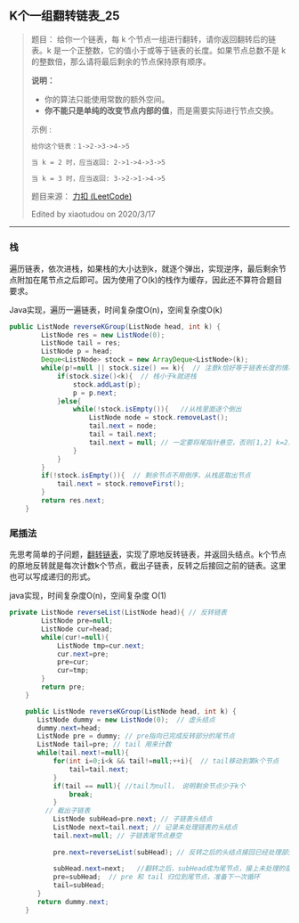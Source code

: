 ## K个一组翻转链表_25

> 题目：
> 给你一个链表，每 k 个节点一组进行翻转，请你返回翻转后的链表。k 是一个正整数，它的值小于或等于链表的长度。如果节点总数不是 k 的整数倍，那么请将最后剩余的节点保持原有顺序。
>
> **说明：**
>
> - 你的算法只能使用常数的额外空间。
> - **你不能只是单纯的改变节点内部的值**，而是需要实际进行节点交换。
>
> 示例 :
>
> ```txt
> 给你这个链表：1->2->3->4->5
> 
> 当 k = 2 时，应当返回: 2->1->4->3->5
> 
> 当 k = 3 时，应当返回: 3->2->1->4->5
> ```
>
> 题目来源： [力扣 (LeetCode)](https://leetcode-cn.com/problems/reverse-nodes-in-k-group)
>
> Edited by xiaotudou on 2020/3/17

----

### 栈

遍历链表，依次进栈，如果栈的大小达到k，就逐个弹出，实现逆序，最后剩余节点附加在尾节点之后即可。因为使用了O(k)的栈作为缓存，因此还不算符合题目要求。

Java实现，遍历一遍链表，时间复杂度O(n)，空间复杂度O(k)

```java
public ListNode reverseKGroup(ListNode head, int k) {
        ListNode res = new ListNode(0);
        ListNode tail = res;
        ListNode p = head;
        Deque<ListNode> stock = new ArrayDeque<ListNode>(k);
        while(p!=null || stock.size() == k){  // 注意k恰好等于链表长度的情况，需要再进一次循环倒序
            if(stock.size()<k){  // 栈小于k就进栈
                stock.addLast(p);
                p = p.next;
            }else{  
                while(!stock.isEmpty()){   //从栈里面逐个倒出
                    ListNode node = stock.removeLast();
                    tail.next = node;
                    tail = tail.next;
                    tail.next = null; // 一定要将尾指针悬空，否则[1,2] k=2，会成环
                }
            }
        }
        if(!stock.isEmpty()){  // 剩余节点不用倒序，从栈底取出节点
            tail.next = stock.removeFirst();
        } 
        return res.next;
    }
```

### 尾插法

先思考简单的子问题，[翻转链表](http://coco66.info:88/leetcode/linkedlist/LeetCode206.html)，实现了原地反转链表，并返回头结点。k个节点的原地反转就是每次计数k个节点，截出子链表，反转之后接回之前的链表。这里也可以写成递归的形式。

java实现，时间复杂度O(n)，空间复杂度 O(1)

```java
private ListNode reverseList(ListNode head){ // 反转链表
        ListNode pre=null;
        ListNode cur=head;
        while(cur!=null){
            ListNode tmp=cur.next;
            cur.next=pre;
            pre=cur;
            cur=tmp;
        }
        return pre;
    }

    public ListNode reverseKGroup(ListNode head, int k) {
       ListNode dummy = new ListNode(0);  // 虚头结点
       dummy.next=head;
       ListNode pre = dummy; // pre指向已完成反转部分的尾节点
       ListNode tail=pre; // tail 用来计数
       while(tail.next!=null){
           for(int i=0;i<k && tail!=null;++i){  // tail移动到第k个节点
               tail=tail.next;
           }
           if(tail == null){ //tail为null， 说明剩余节点少于k个
               break;
           }
         // 截出子链表
           ListNode subHead=pre.next; // 子链表头结点
           ListNode next=tail.next; // 记录未处理链表的头结点
           tail.next=null; // 子链表尾节点悬空
         
           pre.next=reverseList(subHead); // 反转之后的头结点接回已经处理部分的尾部
        
           subHead.next=next;   //翻转之后，subHead成为尾节点，接上未处理的部分
           pre=subHead;  // pre 和 tail 归位到尾节点，准备下一次循环
           tail=subHead;
       }
       return dummy.next;
    }
```